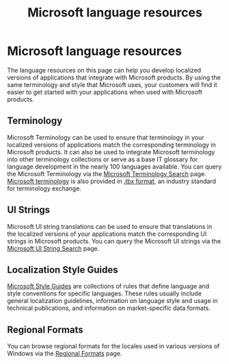 ﻿---
title: Microsoft language resources
description: Develop localized applications with Microsoft Terminology and Style Guides.
ms.topic: article
ms.date: 06/06/2023
---

# Microsoft language resources

The language resources on this page can help you develop localized versions of applications that integrate with Microsoft products. By using the same terminology and style that Microsoft uses, your customers will find it easier to get started with your applications when used with Microsoft products.

## Terminology

Microsoft Terminology can be used to ensure that terminology in your localized versions of applications match the corresponding terminology in Microsoft products. It can also be used to integrate Microsoft terminology into other terminology collections or serve as a base IT glossary for language development in the nearly 100 languages available. You can query the Microsoft Terminology via the <a href="https://msit.powerbi.com/view?r=eyJrIjoiYjM4MzYyNGQtNjU1MS00ZWE2LTlkY2YtNzllYWVmMWRkMDc4IiwidCI6IjcyZjk4OGJmLTg2ZjEtNDFhZi05MWFiLTJkN2NkMDExZGI0NyIsImMiOjV9" target="_blank">Microsoft Terminology Search</a> page. [Microsoft terminology](./microsoft-terminology.md) is also provided in [.tbx format](https://download.microsoft.com/download/b/2/d/b2db7a7c-8d33-47f3-b2c1-ee5e6445cf45/MicrosoftTermCollection.zip), an industry standard for terminology exchange.

## UI Strings

Microsoft UI string translations can be used to ensure that translations in the localized versions of your applications match the corresponding UI strings in Microsoft products. You can query the Microsoft UI strings via the <a href="https://msit.powerbi.com/view?r=eyJrIjoiNWFlYjI3MTgtMDU3OS00ZmQyLWFmNGUtMjY5M2ZlODRjZTcxIiwidCI6IjcyZjk4OGJmLTg2ZjEtNDFhZi05MWFiLTJkN2NkMDExZGI0NyIsImMiOjV9" target="_blank">Microsoft UI String Search</a> page.

## Localization Style Guides

[Microsoft Style Guides](./microsoft-style-guides.md) are collections of rules that define language and style conventions for specific languages. These rules usually include general localization guidelines, information on language style and usage in technical publications, and information on market-specific data formats.

## Regional Formats

You can browse regional formats for the locales used in various versions of Windows via the <a href="https://msit.powerbi.com/view?r=eyJrIjoiNWQyNGMxZjktNzhhMS00NjVhLWEwNTYtMDc5NDI3NjY3ZDhiIiwidCI6IjcyZjk4OGJmLTg2ZjEtNDFhZi05MWFiLTJkN2NkMDExZGI0NyIsImMiOjV9">Regional Formats</a> page.
